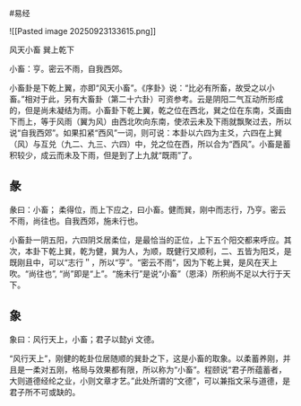 #易经 


![[Pasted image 20250923133615.png]]

风天小畜    巽上乾下


小畜：亨。密云不雨，自我西郊。

小畜卦是下乾上翼，亦即“风天小畜”。《序卦》说：“比必有所畜，故受之以小畜。”相对于此，另有大畜卦（第二十六卦）可资参考。云是阴阳二气互动所形成的，但是尚未凝结为雨。小畜卦下乾上翼，乾之位在西北，巽之位在东南，爻画由下而上，等于风雨（翼为风）由西北吹向东南，使浓云未及下雨就飘聚过去，所以说“自我西郊”。如果扣紧“西风”一词，则可说：本卦以六四为主爻，六四在上巽（风）与互兑（九二、九三、六四）中，兑之位在西，所以合为“西风”。小畜是蓄积较少，成云而未及下雨，但是到了上九就“既雨”了。


## 彖
彖曰：小畜； 柔得位，而上下应之，曰小畜。健而巽，刚中而志行，乃亨。密云不雨，尚往也。自我西郊，施未行也。
 
小畜卦一阴五阳，六四阴爻居柔位，是最恰当的正位，上下五个阳交都来呼应。其次，本卦下乾上巽，乾为健，巽为人，为顺，既健行又顺利，二、五皆为阳爻，是既刚且中，可以“志行＂，所以“亨”。“密云不雨”，因为下乾上巽，是风在天上吹。“尚往也”, “尚”即是“上”。“施未行”是说“小畜”（恩泽）所积尚不足以大行于天下。


## 象
象曰：风行天上，小畜；君子以懿yi 文德。

“风行天上”，刚健的乾卦位居随顺的巽卦之下，这是小畜的取象。以柔蓄养刚，并且是一柔对五刚，格局与效果都有限，所以称为“小畜”。程颐说“君子所蕴蓄者，大则道德经纶之业，小则文章才艺。”此处所谓的“文德”，可以兼指文采与道德，是君子所不可或缺的。






























